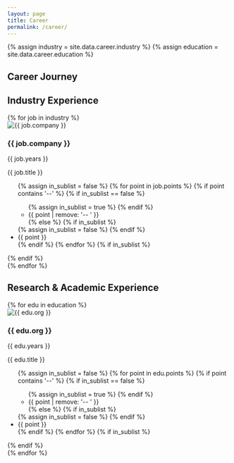 ```yaml
---
layout: page
title: Career
permalink: /career/
---
```


{% assign industry = site.data.career.industry %}
{% assign education = site.data.career.education %}

<section class="pt-32 pb-20 px-8 md:px-16 bg-white">
  <h1 class="text-3xl font-semibold mb-12 text-center">Career Journey</h1>

  <h2 class="text-xl font-bold text-gray-700 mt-20 mb-6">Industry Experience</h2>
  <div class="space-y-12">
    {% for job in industry %}
      <div class="flex flex-col md:flex-row md:items-start gap-6 border-b pb-6">
        <div class="flex-shrink-0 w-16 h-16">
          <img src="{{ '/assets/logos/' | append: job.logo | relative_url }}" alt="{{ job.company }}" class="object-contain h-full w-full">
        </div>
        <div class="flex-1">
          <div class="flex flex-col md:flex-row md:justify-between md:items-center">
            <h3 class="text-lg font-bold text-gray-800">{{ job.company }}</h3>
            <p class="text-sm text-gray-500 md:text-right">{{ job.years }}</p>
          </div>
          <p class="text-sm italic text-gray-600">{{ job.title }}</p>
          <ul class="list-disc list-inside mt-2 text-sm text-gray-700">
            {% assign in_sublist = false %}
            {% for point in job.points %}
              {% if point contains '--' %}
                {% if in_sublist == false %}
                  <ul class="list-disc list-inside ml-5 text-gray-600">
                  {% assign in_sublist = true %}
                {% endif %}
                <li>{{ point | remove: '-- ' }}</li>
              {% else %}
                {% if in_sublist %}
                  </ul>
                  {% assign in_sublist = false %}
                {% endif %}
                <li>{{ point }}</li>
              {% endif %}
            {% endfor %}
            {% if in_sublist %}
              </ul>
            {% endif %}
          </ul>
        </div>
      </div>
    {% endfor %}
  </div>

  <h2 class="text-xl font-bold text-gray-700 mt-20 mb-6">Research & Academic Experience</h2>
  <div class="space-y-12">
    {% for edu in education %}
      <div class="flex flex-col md:flex-row md:items-start gap-6 border-b pb-6">
        <div class="flex-shrink-0 w-16 h-16">
          <img src="{{ '/assets/logos/' | append: edu.logo | relative_url }}" alt="{{ edu.org }}" class="object-contain h-full w-full">
        </div>
        <div class="flex-1">
          <div class="flex flex-col md:flex-row md:justify-between md:items-center">
            <h3 class="text-lg font-bold text-gray-800">{{ edu.org }}</h3>
            <p class="text-sm text-gray-500 md:text-right">{{ edu.years }}</p>
          </div>
          <p class="text-sm italic text-gray-600">{{ edu.title }}</p>
          <ul class="list-disc list-inside mt-2 text-sm text-gray-700">
            {% assign in_sublist = false %}
            {% for point in edu.points %}
              {% if point contains '--' %}
                {% if in_sublist == false %}
                  <ul class="list-disc list-inside ml-5 text-gray-600">
                  {% assign in_sublist = true %}
                {% endif %}
                <li>{{ point | remove: '-- ' }}</li>
              {% else %}
                {% if in_sublist %}
                  </ul>
                  {% assign in_sublist = false %}
                {% endif %}
                <li>{{ point }}</li>
              {% endif %}
            {% endfor %}
            {% if in_sublist %}
              </ul>
            {% endif %}
          </ul>
        </div>
      </div>
    {% endfor %}
  </div>
</section>

